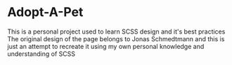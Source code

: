 # Adopt-A-Pet

This is a personal project used to learn SCSS design and it's best practices
The original design of the page belongs to Jonas Schmedtmann and this is just an attempt to recreate it using my own personal knowledge and understanding of SCSS
